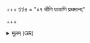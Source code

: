 +++
title = "०१ त्रीणि पात्राणि प्रथमान्य्"

+++
<details><summary>मूलम् (GR)</summary>

त्रीणि पात्राणि प्रथमान्य् आसन्  
तानि सत्यम् उत भूतं ततक्ष ।  
ऋतस्य माने अधि या ध्रुवाण्य्  
एभिर् देवा अमृतं भक्षयन्ति ॥ +++(thus with K; Bhatt. dhruvāṇi yebhir)+++
</details>